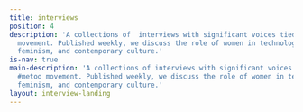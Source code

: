 ```yaml
---
title: interviews
position: 4
description: 'A collections of  interviews with significant voices tied to the #metoo
  movement. Published weekly, we discuss the role of women in technology, intersectional
  feminism, and contemporary culture.'
is-nav: true
main-description: 'A collections of interviews with significant voices tied to the
  #metoo movement. Published weekly, we discuss the role of women in technology, intersectional
  feminism, and contemporary culture.'
layout: interview-landing
---
```



